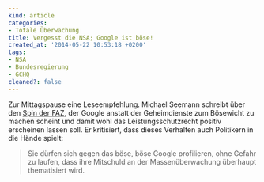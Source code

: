 ```yaml
---
kind: article
categories:
- Totale Überwachung
title: Vergesst die NSA; Google ist böse!
created_at: '2014-05-22 10:53:18 +0200'
tags:
- NSA
- Bundesregierung
- GCHQ
cleaned?: false
---
```


Zur Mittagspause eine Leseempfehlung. Michael Seemann schreibt über den
[Spin der
FAZ](http://mspr0.de/?p=4122 "Michael Seemann beschreibt: „Wie aus der Spähaffäre so langsam eine Googleaffäre wird“"),
der Google anstatt der Geheimdienste zum Böse­wicht zu machen scheint
und damit wohl das Leistungsschutzrecht positiv erscheinen lassen soll.
Er kritisiert, dass dieses Verhalten auch Politikern in die Hände
spielt:

> Sie dürfen sich gegen das böse, böse Google profilieren, ohne Gefahr
> zu laufen, dass ihre Mitschuld an der Massenüberwachung überhaupt
> thematisiert wird.
